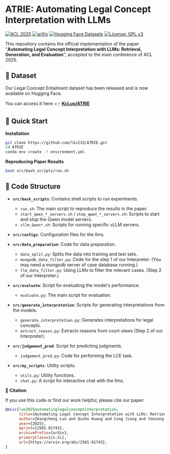 # ATRIE: Automating Legal Concept Interpretation with LLMs

[![ACL 2025](https://img.shields.io/badge/ACL%202025-Main%20Conference-blue)](https://2025.aclweb.org/)
[![arXiv](https://img.shields.io/badge/arXiv-2501.01743-b31b1b.svg)](https://arxiv.org/abs/2501.01743)
[![Hugging Face Datasets](https://img.shields.io/badge/%F0%9F%A4%97%20Hugging%20Face-Datasets-blue)](https://huggingface.co/datasets/KcLuo/ATRIE)
[![License: GPL v3](https://img.shields.io/badge/License-GPLv3-blue.svg)](https://www.gnu.org/licenses/gpl-3.0)

This repository contains the official implementation of the paper "**Automating Legal Concept Interpretation with LLMs: Retrieval, Generation, and Evaluation**", accepted to the main conference of ACL 2025.

## 📖 Dataset

Our Legal Concept Entailment dataset has been released and is now available on Hugging Face.

You can access it here: 👉 [**KcLuo/ATRIE**](https://huggingface.co/datasets/KcLuo/ATRIE)

## 🚀 Quick Start

**Installation**

```bash
git clone https://github.com/lkc233/ATRIE.git
cd ATRIE
conda env create -f environment.yml
```

**Reproducing Paper Results**

```bash
bash src/bash_scripts/run.sh
```

## 📂 Code Structure

- **`src/bash_scripts`**: Contains shell scripts to run experiments.
  - `run.sh`: The main script to reproduce the results in the paper. 
  - `start_qwen_*_servers.sh` / `stop_qwen_*_servers.sh`: Scripts to start and stop the Qwen model servers.
  - `vllm_Qwen*.sh`: Scripts for running specific vLLM servers.
- **`src/configs`**: Configuration files for the llms.
- **`src/data_preparation`**: Code for data preparation.
  - `data_split.py`: Splits the data into training and test sets.
  - `mongodb_data_filter.py`: Code for the step 1 of our Interpreter. (You may need a mongodb server of case database running.)
  - `llm_data_filter.py`: Using LLMs to filter the relevant cases. (Step 2 of our Interpreter.)
  
- **`src/evaluate`**: Script for evaluating the model's performance.
  - `evaluate.py`: The main script for evaluation.
- **`src/generate_interpretation`**: Scripts for generating interpretations from the models.
  - `generate_interpretation.py`: Generates interpretations for legal concepts.
  - `extract_reason.py`: Extracts reasons from court views (Step 2 of our Interpreter).
- **`src/judgement_pred`**: Script for predicting judgments.
  - `judgement_pred.py`: Code for performing the LCE task.
- **`src/my_scripts`**: Utility scripts.
  - `utils.py`: Utility functions.
  - `chat.py`: A script for interactive chat with the llms.

🤝 **Citation**

If you use this code or find our work helpful, please cite our paper:

```bibtex
@misc{luo2025automatinglegalconceptinterpretation,
      title={Automating Legal Concept Interpretation with LLMs: Retrieval, Generation, and Evaluation}, 
      author={Kangcheng Luo and Quzhe Huang and Cong Jiang and Yansong Feng},
      year={2025},
      eprint={2501.01743},
      archivePrefix={arXiv},
      primaryClass={cs.CL},
      url={https://arxiv.org/abs/2501.01743}, 
}
```

